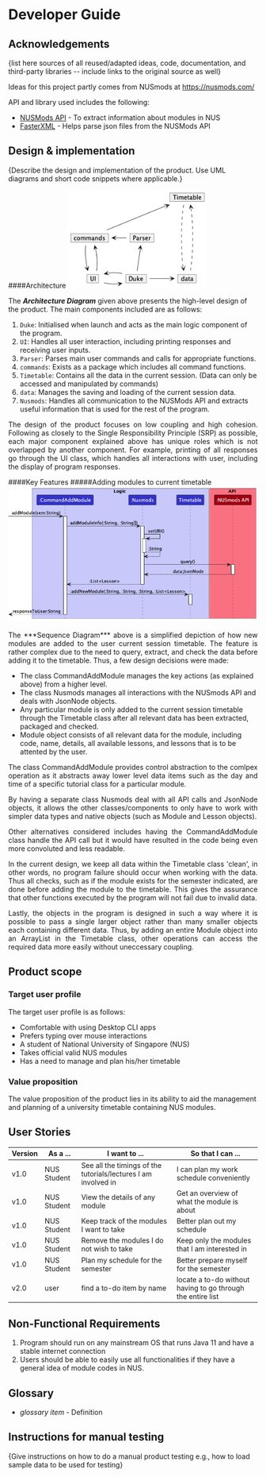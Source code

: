 # Developer Guide

## Acknowledgements
{list here sources of all reused/adapted ideas, code, documentation, and third-party libraries -- include links to the original source as well}

Ideas for this project partly comes from NUSmods at https://nusmods.com/

API and library used includes the following:
- [NUSMods API](https://api.nusmods.com/v2/) - To extract information about modules in NUS
- [FasterXML](https://github.com/FasterXML/jackson) - Helps parse json files from the NUSMods API

## Design & implementation
{Describe the design and implementation of the product. Use UML diagrams and short code snippets where applicable.}



####Architecture
<img src="images/architectureDiagram.png" width="280" />


The ***Architecture Diagram*** given above presents the high-level design of the product. The main components included are as follows:
1. `Duke`: Initialised when launch and acts as the main logic component of the program.
2. `UI`: Handles all user interaction, including printing responses and receiving user inputs.
3. `Parser`: Parses main user commands and calls for appropriate functions.
4. `commands`: Exists as a package which includes all command functions.
5. `Timetable`: Contains all the data in the current session. (Data can only be accessed and manipulated by commands)
6. `data`: Manages the saving and loading of the current session data.
7. `Nusmods`: Handles all communication to the NUSMods API and extracts useful information that is used for the rest of 
the program.

<p style='text-align: justify;'>The design of the product focuses on low coupling and high cohesion. Following as closely to the Single Responsibility Principle (SRP) as possible, each major component explained above has unique roles which is not overlapped by another component. For example, printing of all responses go through the UI class, which handles all interactions with user, including the display of program responses.</p>

####Key Features
#####Adding modules to current timetable
<img src="images/addModule.png" width="580" />

<p style='text-align: justify;'>The ***Sequence Diagram*** above is a simplified depiction of how new modules are added to the user current session timetable. The feature is rather complex due to the need to query, extract, and check the data before adding it to the timetable. Thus, a few design decisions were made:</p>

* The class CommandAddModule manages the key actions (as explained above) from a higher level.
* The class Nusmods manages all interactions with the NUSmods API and deals with JsonNode objects.
* Any particular module is only added to the current session timetable through the Timetable class after all relevant data has been extracted, packaged and checked.
* Module object consists of all relevant data for the module, including code, name, details, all available lessons, and lessons that is to be attented by the user.

<p style='text-align: justify;'>The class CommandAddModule provides control abstraction to the comlpex operation as it abstracts away lower level data items such as the day and time of a specific tutorial class for a particular module.</p>

<p style='text-align: justify;'>By having a separate class Nusmods deal with all API calls and JsonNode objects, it allows the other classes/components to only have to work with simpler data types and native objects (such as Module and Lesson objects).</p>

<p style='text-align: justify;'>Other alternatives considered includes having the CommandAddModule class handle the API call but it would have resulted in the code being even more convoluted and less readable.</p>

<p style='text-align: justify;'>In the current design, we keep all data within the Timetable class 'clean', in other words, no program failure should occur when working with the data. Thus all checks, such as if the module exists for the semester indicated, are done before adding the module to the timetable. This gives the assurance that other functions executed by the program will not fail due to invalid data.</p>

<p style='text-align: justify;'>Lastly, the objects in the program is designed in such a way where it is possible to pass a single larger object rather than many smaller objects each containing different data. Thus, by adding an entire Module object into an ArrayList in the Timetable class, other operations can access the required data more easily without uneccessary coupling.</p>

## Product scope
### Target user profile

The target user profile is as follows:
* Comfortable with using Desktop CLI apps
* Prefers typing over mouse interactions
* A student of National University of Singapore (NUS)
* Takes official valid NUS modules
* Has a need to manage and plan his/her timetable

### Value proposition

The value proposition of the product lies in its ability to aid the management and planning of a university timetable containing NUS modules.

## User Stories

| Version | As a ...     | I want to ...                                                  | So that I can ...                                           |
|---------|--------------|----------------------------------------------------------------|-------------------------------------------------------------|
| v1.0    | NUS Student  | See all the timings of the tutorials/lectures I am involved in | I can plan my work schedule conveniently                    |
| v1.0    | NUS Student  | View the details of any module                                 | Get an overview of what the module is about                 |
| v1.0    | NUS Student  | Keep track of the modules I want to take                       | Better plan out my schedule                                 |
| v1.0    | NUS Student  | Remove the modules I do not wish to take                       | Keep only the modules that I am interested in               |
| v1.0    | NUS Student  | Plan my schedule for the semester                              | Better prepare myself for the semester                      |
| v2.0    | user         | find a to-do item by name                                      | locate a to-do without having to go through the entire list |

## Non-Functional Requirements

1. Program should run on any mainstream OS that runs Java 11 and have a stable internet 
connection
2. Users should be able to easily use all functionalities if they have a general idea of module codes
in NUS.


## Glossary

* *glossary item* - Definition

## Instructions for manual testing

{Give instructions on how to do a manual product testing e.g., how to load sample data to be used for testing}
